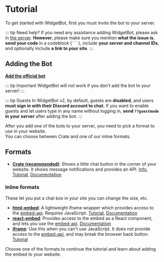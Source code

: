 # Tutorial

To get started with WidgetBot, first you must invite the bot to your server.

::: tip Need help?
If you need any assistance adding WidgetBot, please ask in [the server](https://discord.gg/NYBEhN7). **However**, please make sure you mention **what the issue is**, **send your code** in a codeblock (` ``` `), include **your server and channel IDs**, and optionally include **a link to your site**.
:::

## Adding the Bot

**[Add the official bot](https://add.widgetbot.io)**

::: tip Important
WidgetBot will not work if you don't add the bot to your server!
:::

::: tip Guests
In WidgetBot v2, by default, guests are **disabled**, and users **must sign in with their Discord account to chat.** If you want to enable guests and let users type in any name without logging in, **send `??guestmode` in your server** after adding the bot.
:::

After you add one of the bots to your server, you need to pick a format to use in your website.  
You can choose between Crate and one of our inline formats.

## Formats

* **[Crate (recommended)](/embed/crate/tutorial.md)**: Shows a little chat button in the corner of your website. It shows message notifications and provides an API. [Info](https://widgetbot.io/crate), [Tutorial](/embed/crate/tutorial), [Documentation](/embed/crate)

### Inline formats
These let you put a chat box in your site you can change the size, etc.

* **[html-embed](/embed/html-embed/tutorial.md)**: A lightweight iframe wrapper which provides access to the [embed-api](https://github.com/widgetbot-io/embed-api). Requires JavaScript. [Tutorial](/embed/html-embed/tutorial), [Documentation](/embed/html-embed)
* **[react-embed](/embed/react-embed/README.md)**: Provides access to the embed as a React component, and lets you use the [embed-api](https://github.com/widgetbot-io/embed-api). [Documentation](/embed/react-embed)
* **[iframe](iframes.md)**: Use this when you can't use JavaScript. It does not provide access to the [embed-api](https://github.com/widgetbot-io/embed-api), and may break the browser back button. [Tutorial](iframes)

Choose one of the formats to continue the tutorial and learn about adding the embed to your website.
